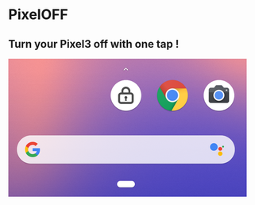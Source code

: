 # PixelOFF

## Turn your Pixel3 off with one tap !

![screenshot](https://github.com/tmytokai/PixelOFF/blob/master/screenshot.png)
